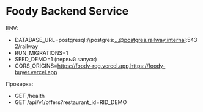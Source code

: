 # Foody Backend Service

ENV:
- DATABASE_URL=postgresql://postgres:...@postgres.railway.internal:5432/railway
- RUN_MIGRATIONS=1
- SEED_DEMO=1 (первый запуск)
- CORS_ORIGINS=https://foody-reg.vercel.app,https://foody-buyer.vercel.app

Проверка:
- GET /health
- GET /api/v1/offers?restaurant_id=RID_DEMO
